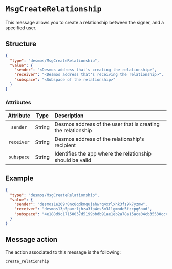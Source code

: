 # `MsgCreateRelationship`
This message allows you to create a relationship between the signer, and a specified user.

## Structure
```json
{
  "type": "desmos/MsgCreateRelationship",
  "value": {
    "sender": "<Desmos address that's creating the relationship>",
    "receiver": "<Desmos address that's receiving the relationship>",
    "subspace": "<Subspace of the relationship>"
  }
}      
```

### Attributes
| Attribute | Type | Description |
| :-------: | :----: | :-------- |
| `sender`  | String | Desmos address of the user that is creating the relationship |
| `receiver`| String | Desmos address of the relationship's recipient |
| `subspace`| String | Identifies the app where the relationship should be valid |

## Example
````json
{
  "type": "desmos/MsgCreateRelationship",
  "value": {
    "sender": "desmos1e209r8nc8qdkmqujahwrq4xrlxhk3fs9k7yzmw",
    "receiver": "desmos13p5pamrljhza3fp4es5m3llgmnde5fzcpq6nud",
    "subspace": "4e188d9c17150037d5199bbdb91ae1eb2a78a15aca04cb35530cccb81494b36e"
  }
}    
````

## Message action
The action associated to this message is the following: 

```
create_relationship
```

